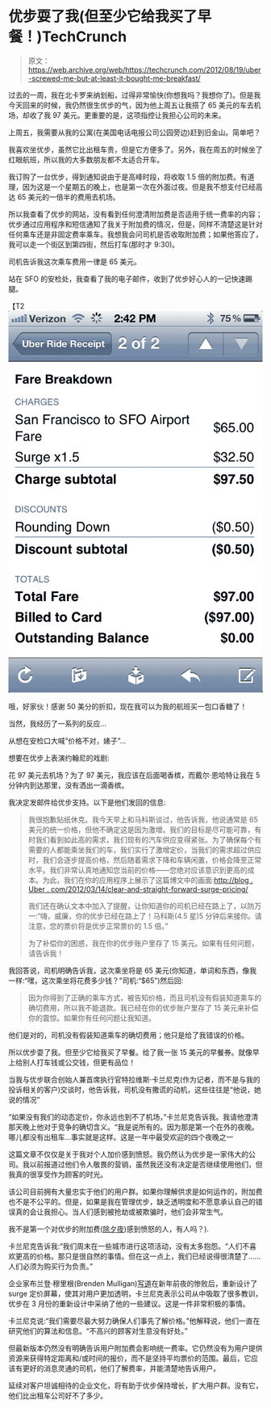 # 优步耍了我(但至少它给我买了早餐！)TechCrunch

> 原文：<https://web.archive.org/web/https://techcrunch.com/2012/08/19/uber-screwed-me-but-at-least-it-bought-me-breakfast/>

过去的一周，我在北卡罗来纳划船，过得非常愉快(你想我吗？我想你了)。但是我今天回来的时候，我仍然很生优步的气，因为他上周五让我搭了 65 美元的车去机场，却收了我 97 美元。更重要的是，这项指控让我担心公司的未来。

上周五，我需要从我的公寓(在美国电话电报公司公园旁边)赶到旧金山。简单吧？

我喜欢坐优步，虽然它比出租车贵，但是它方便多了。另外，我在周五的时候坐了红眼航班，所以我的大多数朋友都不太适合开车。

我订购了一台优步，得到通知说由于是高峰时段，将收取 1.5 倍的附加费。有道理，因为这是一个星期五的晚上，也是第一次在外面过夜。但是我不想支付已经高达 65 美元的一倍半的费用去机场。

所以我查看了优步的网站，没有看到任何澄清附加费是否适用于统一费率的内容；优步通过应用程序和短信通知了我关于附加费的情况，但是，同样不清楚这是针对任何乘车还是非固定费率乘车。我想我会问司机是否收取附加费；如果他答应了，我可以走一个街区到第四街，然后打车(那时才 9:30)。

司机告诉我这次乘车费用一律是 65 美元。

站在 SFO 的安检处，我查看了我的电子邮件，收到了优步好心人的一记快速踢腿。

【T2![](img/9682c267315a67c4a976cfb19a34b1aa.png "photo")

哦，好家伙！感谢 50 美分的折扣，现在我可以为我的航班买一包口香糖了！

当然，我经历了一系列的反应…

从想在安检口大喊“价格不对，婊子”…

想要在优步上表演约翰尼的戏剧:

花 97 美元去机场？为了 97 美元，我应该在后面喝香槟，而戴尔·恩哈特让我在 5 分钟内到达那里，没有洒出一滴香槟。

我决定发邮件给优步支持。以下是他们发回的信息:

> 我很抱歉贴纸休克。我今天早上和马科斯谈过，他告诉我，他说通常是 65 美元的统一价格，但他不确定这是因为激增。我们的目标是尽可能可靠，有时我们看到如此高的需求，我们现有的汽车供应变得紧张。为了确保每个有需要的人都能乘坐我们的车，我们实行了激增定价，当我们的需求超过供应时，我们会逐步提高价格，然后随着需求下降和车辆闲置，价格会降至正常水平。我们非常认真地通知您当前的价格——您绝对应该意识到更高的成本。为此，我们在你的应用程序上展示了这篇博文中的画面:[http://blog . Uber . com/2012/03/14/clear-and-straight-forward-surge-pricing/](https://web.archive.org/web/20221226003728/http://blog.uber.com/2012/03/14/clear-and-straight-forward-surge-pricing/)
> 
> 我们还在确认文本中加入了提醒，让你知道你的司机已经在路上了，以防万一:“嗨，威廉，你的优步已经在路上了！马科斯(4.5 星)5 分钟后来接你。请注意，您的票价将是优步正常票价的 1.5 倍。”
> 
> 为了补偿你的困惑，我在你的优步账户里存了 15 美元。如果有任何问题，请告诉我！

我回答说，司机明确告诉我，这次乘坐将是 65 美元(你知道，单词和东西，像我一样:“嘿，这次乘坐将花费多少钱？”司机:“$65”)然后回:

> 因为你得到了正确的乘车方式，被告知价格，而且司机没有假装知道乘车的确切费用，所以我不能退款。我已经在你的优步账户里存了 15 美元来补偿你的震惊。如果你有任何问题让我知道。

他们是对的，司机没有假装知道乘车的确切费用；他只是给了我错误的价格。

所以优步耍了我。但至少它给我买了早餐。给了我一张 15 美元的早餐券。就像早上给别人打车钱或公交钱，但更有品位！

当我与优步联合创始人兼首席执行官特拉维斯·卡兰尼克(作为记者，而不是与我的投诉相关的客户)交谈时，他告诉我，司机没有撒谎的动机，这些往往是“他说，她说的情况”

“如果没有我们的动态定价，你永远也到不了机场，”卡兰尼克告诉我。我请他澄清那天晚上他对于竞争的确切含义。“我是说所有的。因为那是第一个在外的夜晚。哪儿都没有出租车…事实就是这样。这是一年中最受欢迎的四个夜晚之一

这篇文章不仅仅是关于我对个人加价感到愤怒。我仍然认为优步是一家伟大的公司。我以前报道过他们令人敬畏的营销，虽然我还没有决定是否继续使用他们，但我真的很享受作为顾客的时光。

该公司目前拥有大量忠实于他们的用户群。如果你理解供求是如何运作的，附加费也不是不公平的。但是，如果是我在管理优步，缺乏透明度和不愿意承认自己的错误真的会让我担心。当人们感到被抢劫或被欺骗时，他们会非常生气。

我不是第一个对优步的附加费([除夕夜](https://web.archive.org/web/20221226003728/https://techcrunch.com/2012/01/01/ubers-new-years-eve-surcharges-demonstrate-the-harsh-reality-of-dynamic-pricing/))感到愤怒的人，有人吗？).

卡兰尼克告诉我:“我们周末在一些城市进行这项活动，没有太多抱怨。“人们不喜欢更高的价格。那只是很自然的事情。但在这一点上，我们已经说得很清楚了……人们必须为购买行为负责。”

企业家布兰登·穆里根(Brenden Mulligan)[写道](https://web.archive.org/web/20221226003728/http://startingup.me/post/15141134089/redesigning-the-uber-surge-pricing-screen)在新年前夜的惨败后，重新设计了 surge 定价屏幕，使其对用户更加透明，卡兰尼克表示公司从中吸取了很多教训，优步在 3 月份的重新设计中采纳了他的一些建议。这是一件非常积极的事情。

卡兰尼克说:“我们需要尽最大努力确保人们事先了解价格。”他解释说，他们一直在研究他们的算法和信息。“不高兴的顾客对生意没有好处。”

但最新版本仍然没有明确告诉用户附加费会影响统一费率。它仍然没有为用户提供资源来获得特定距离和/或时间的报价，而不是坚持平均票价的范围。最后，它应该有更好的消息灵通的司机，他们了解费率，并能清楚地告诉用户。

延续对客户坦诚相待的企业文化，将有助于优步保持增长，扩大用户群。没有它，他们比出租车公司好不了多少。